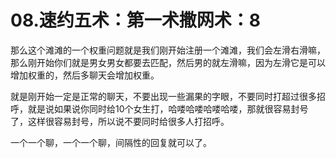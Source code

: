 # 08.速约五术：第一术撒网术：8

那么这个滩滩的一个权重问题就是我们刚开始注册一个滩滩，我们会左滑右滑嘛，那么刚开始你们就是男女男女都要去匹配，然后男的就左滑嘛，因为左滑它是可以增加权重的，然后多聊天会增加权重。

就是刚开始一定是正常的聊天，不要出现一些漏果的字眼，不要同时打超过很多招呼，就是说如果说你同时给10个女生打，哈喽哈喽哈喽哈喽，那就很容易封号了，这样很容易封号，所以说不要同时给很多人打招呼。

一个一个聊，一个一个聊，间隔性的回复就可以了。